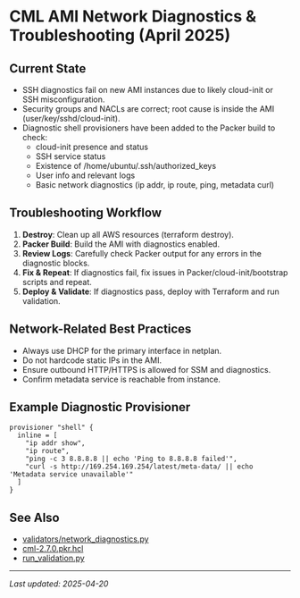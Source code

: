 # CML AMI Network Diagnostics & Troubleshooting (April 2025)

## Current State
- SSH diagnostics fail on new AMI instances due to likely cloud-init or SSH misconfiguration.
- Security groups and NACLs are correct; root cause is inside the AMI (user/key/sshd/cloud-init).
- Diagnostic shell provisioners have been added to the Packer build to check:
  - cloud-init presence and status
  - SSH service status
  - Existence of /home/ubuntu/.ssh/authorized_keys
  - User info and relevant logs
  - Basic network diagnostics (ip addr, ip route, ping, metadata curl)

## Troubleshooting Workflow
1. **Destroy**: Clean up all AWS resources (terraform destroy).
2. **Packer Build**: Build the AMI with diagnostics enabled.
3. **Review Logs**: Carefully check Packer output for any errors in the diagnostic blocks.
4. **Fix & Repeat**: If diagnostics fail, fix issues in Packer/cloud-init/bootstrap scripts and repeat.
5. **Deploy & Validate**: If diagnostics pass, deploy with Terraform and run validation.

## Network-Related Best Practices
- Always use DHCP for the primary interface in netplan.
- Do not hardcode static IPs in the AMI.
- Ensure outbound HTTP/HTTPS is allowed for SSM and diagnostics.
- Confirm metadata service is reachable from instance.

## Example Diagnostic Provisioner
```hcl
provisioner "shell" {
  inline = [
    "ip addr show",
    "ip route",
    "ping -c 3 8.8.8.8 || echo 'Ping to 8.8.8.8 failed'",
    "curl -s http://169.254.169.254/latest/meta-data/ || echo 'Metadata service unavailable'"
  ]
}
```

## See Also
- [validators/network_diagnostics.py](../validators/network_diagnostics.py)
- [cml-2.7.0.pkr.hcl](./cml-2.7.0.pkr.hcl)
- [run_validation.py](../run_validation.py)

---
_Last updated: 2025-04-20_
